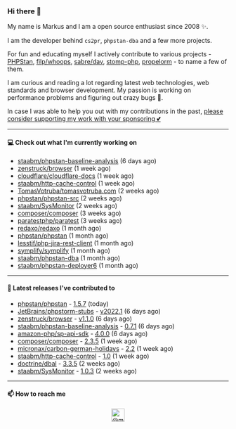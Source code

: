 ### Hi there 👋



My name is Markus and I am a open source enthusiast since 2008 ✨.

I am the developer behind `cs2pr`, `phpstan-dba` and a few more projects.

For fun and educating myself I actively contribute to various projects - [PHPStan](https://github.com/phpstan/phpstan-src), [filp/whoops](https://github.com/filp/whoops), [sabre/dav](https://github.com/sabre-io/dav), [stomp-php](https://github.com/stomp-php/stomp-php), [propelorm](https://github.com/propelorm) - to name a few of them.

I am curious and reading a lot regarding latest web technologies, web standards and browser development. My passion is working on performance problems and figuring out crazy bugs 🐜.

In case I was able to help you out with my contributions in the past, [please consider supporting my work with your sponsoring 💕](https://github.com/sponsors/staabm)


---

#### 💻 Check out what I'm currently working on

- [staabm/phpstan-baseline-analysis](https://github.com/staabm/phpstan-baseline-analysis) (6 days ago)
- [zenstruck/browser](https://github.com/zenstruck/browser) (1 week ago)
- [cloudflare/cloudflare-docs](https://github.com/cloudflare/cloudflare-docs) (1 week ago)
- [staabm/http-cache-control](https://github.com/staabm/http-cache-control) (1 week ago)
- [TomasVotruba/tomasvotruba.com](https://github.com/TomasVotruba/tomasvotruba.com) (2 weeks ago)
- [phpstan/phpstan-src](https://github.com/phpstan/phpstan-src) (2 weeks ago)
- [staabm/SysMonitor](https://github.com/staabm/SysMonitor) (2 weeks ago)
- [composer/composer](https://github.com/composer/composer) (3 weeks ago)
- [paratestphp/paratest](https://github.com/paratestphp/paratest) (3 weeks ago)
- [redaxo/redaxo](https://github.com/redaxo/redaxo) (1 month ago)
- [phpstan/phpstan](https://github.com/phpstan/phpstan) (1 month ago)
- [lesstif/php-jira-rest-client](https://github.com/lesstif/php-jira-rest-client) (1 month ago)
- [symplify/symplify](https://github.com/symplify/symplify) (1 month ago)
- [staabm/phpstan-dba](https://github.com/staabm/phpstan-dba) (1 month ago)
- [staabm/phpstan-deployer6](https://github.com/staabm/phpstan-deployer6) (1 month ago)

---

#### 🔭 Latest releases I've contributed to

- [phpstan/phpstan](https://github.com/phpstan/phpstan) - [1.5.7](https://github.com/phpstan/phpstan/releases/tag/1.5.7) (today)
- [JetBrains/phpstorm-stubs](https://github.com/JetBrains/phpstorm-stubs) - [v2022.1](https://github.com/JetBrains/phpstorm-stubs/releases/tag/v2022.1) (6 days ago)
- [zenstruck/browser](https://github.com/zenstruck/browser) - [v1.1.0](https://github.com/zenstruck/browser/releases/tag/v1.1.0) (6 days ago)
- [staabm/phpstan-baseline-analysis](https://github.com/staabm/phpstan-baseline-analysis) - [0.7.1](https://github.com/staabm/phpstan-baseline-analysis/releases/tag/0.7.1) (6 days ago)
- [amazon-php/sp-api-sdk](https://github.com/amazon-php/sp-api-sdk) - [4.0.0](https://github.com/amazon-php/sp-api-sdk/releases/tag/4.0.0) (6 days ago)
- [composer/composer](https://github.com/composer/composer) - [2.3.5](https://github.com/composer/composer/releases/tag/2.3.5) (1 week ago)
- [micronax/carbon-german-holidays](https://github.com/micronax/carbon-german-holidays) - [2.2](https://github.com/micronax/carbon-german-holidays/releases/tag/2.2) (1 week ago)
- [staabm/http-cache-control](https://github.com/staabm/http-cache-control) - [1.0](https://github.com/staabm/http-cache-control/releases/tag/1.0) (1 week ago)
- [doctrine/dbal](https://github.com/doctrine/dbal) - [3.3.5](https://github.com/doctrine/dbal/releases/tag/3.3.5) (2 weeks ago)
- [staabm/SysMonitor](https://github.com/staabm/SysMonitor) - [1.0.3](https://github.com/staabm/SysMonitor/releases/tag/1.0.3) (2 weeks ago)

---

#### 📫 How to reach me

<p align="center">
<a href="https://twitter.com/@markusstaab" target="blank"><img align="center" src="https://cdn.jsdelivr.net/npm/simple-icons@3.0.1/icons/twitter.svg" alt="@markusstaab" height="30" width="30" /></a>
</p>

